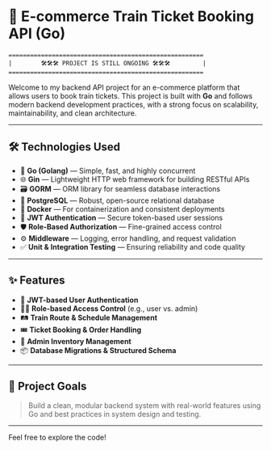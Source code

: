 # 🚄 E-commerce Train Ticket Booking API (Go)

```
======================================================
|        🛠️🛠️🛠️ PROJECT IS STILL ONGOING 🛠️🛠️🛠️         |
======================================================
```

Welcome to my backend API project for an e-commerce platform that allows users to book train tickets. This project is built with **Go** and follows modern backend development practices, with a strong focus on scalability, maintainability, and clean architecture.

---

## 🛠️ Technologies Used

- 🧠 **Go (Golang)** — Simple, fast, and highly concurrent
- 🌐 **Gin** — Lightweight HTTP web framework for building RESTful APIs
- 🗃️ **GORM** — ORM library for seamless database interactions
- 🐘 **PostgreSQL** — Robust, open-source relational database
- 🐳 **Docker** — For containerization and consistent deployments
- 🔐 **JWT Authentication** — Secure token-based user sessions
- 🛡️ **Role-Based Authorization** — Fine-grained access control
- ⚙️ **Middleware** — Logging, error handling, and request validation
- ✅ **Unit & Integration Testing** — Ensuring reliability and code quality

---

## ✨ Features

- 🔐 **JWT-based User Authentication**
- 🧑‍💼 **Role-based Access Control** (e.g., user vs. admin)
- 🛤️ **Train Route & Schedule Management**
- 🎟️ **Ticket Booking & Order Handling**
- 🧾 **Admin Inventory Management**
- 📦 **Database Migrations & Structured Schema**

---

## 📁 Project Goals

> Build a clean, modular backend system with real-world features using Go and best practices in system design and testing.

---

Feel free to explore the code!
